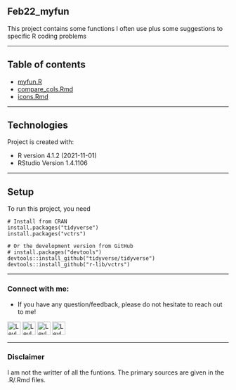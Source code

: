 ## Feb22_myfun


This project contains some functions I often use plus some suggestions to specific R coding problems

---
## Table of contents
* [myfun.R](https://github.com/leynu/Feb22_myfun/blob/master/myfun.R)
* [compare_cols.Rmd](https://github.com/leynu/Feb22_myfun/blob/master/compare_cols.Rmd)
* [icons.Rmd](https://github.com/leynu/Feb22_myfun/blob/master/icons.Rmd)



---	
## Technologies
Project is created with:
* R version 4.1.2 (2021-11-01)
* RStudio Version 1.4.1106
---	
## Setup
To run this project, you need

```
# Install from CRAN
install.packages("tidyverse")
install.packages("vctrs")

# Or the development version from GitHub
# install.packages("devtools")
devtools::install_github("tidyverse/tidyverse")
devtools::install_github("r-lib/vctrs")
```
---
### Connect with me:

- If you have any question/feedback, please do not hesitate to reach out to me!

<a href="https://github.com/leynu"><img src="https://openmoji.org/data/color/svg/E045.svg" alt="Leyla Nunez | Twitter" width="30px"/></a> 
<a href="https://www.linkedin.com/in/leynu/"><img src="https://openmoji.org/data/color/svg/E046.svg" alt="Leyla Nunez | Twitter" width="30px"/></a>
<a href="https://twitter.com/leynu_"><img src="https://openmoji.org/data/color/svg/E040.svg" alt="Leyla Nunez | Twitter" width="30px"/></a>
<a href="mailto:leynu0210@gmail.com"><img src="https://openmoji.org/data/color/svg/2709.svg" alt="Leyla Nunez | Twitter" height="30px"/></a>



---
### Disclaimer

I am not the writter of all the funtions. The primary sources are given in the .R/.Rmd files. 



